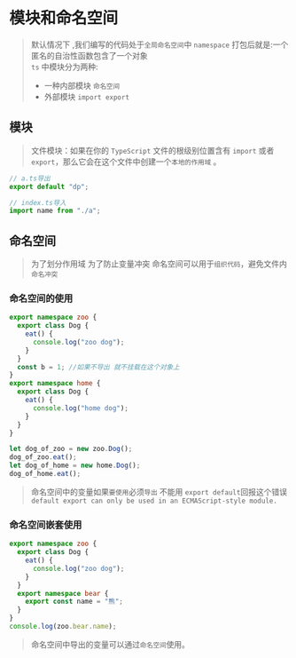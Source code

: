 # 模块和命名空间

> 默认情况下 ,我们编写的代码处于`全局命名空间`中
> `namespace` 打包后就是:一个匿名的自治性函数包含了一个对象  
> `ts` 中模块分为两种:
>
> - 一种内部模块 `命名空间`
> - 外部模块 `import export`

## 模块

> 文件模块：如果在你的 `TypeScript` 文件的根级别位置含有 `import` 或者 `export`，那么它会在这个文件中创建一个`本地的作用域` 。

```ts
// a.ts导出
export default "dp";

// index.ts导入
import name from "./a";
```

## 命名空间

> 为了划分作用域 为了防止变量冲突
> 命名空间可以用于`组织代码`，避免文件内`命名冲突`

### 命名空间的使用

```ts
export namespace zoo {
  export class Dog {
    eat() {
      console.log("zoo dog");
    }
  }
  const b = 1; //如果不导出 就不挂载在这个对象上
}
export namespace home {
  export class Dog {
    eat() {
      console.log("home dog");
    }
  }
}

let dog_of_zoo = new zoo.Dog();
dog_of_zoo.eat();
let dog_of_home = new home.Dog();
dog_of_home.eat();
```

> 命名空间中的变量如果`要使用`必须`导出`
> 不能用 `export default`回报这个错误 `default export can only be used in an ECMAScript-style module.`

### 命名空间嵌套使用

```ts
export namespace zoo {
  export class Dog {
    eat() {
      console.log("zoo dog");
    }
  }
  export namespace bear {
    export const name = "熊";
  }
}
console.log(zoo.bear.name);
```

> 命名空间中导出的变量可以通过`命名空间`使用。
